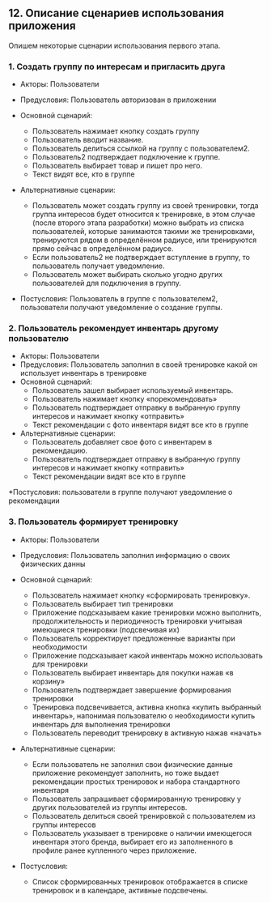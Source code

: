 
## 12.	Описание сценариев использования приложения


Опишем некоторые сценарии использования первого этапа.
### 1.	Создать группу по интересам и пригласить друга
* Акторы: Пользователи
* Предусловия: Пользователь авторизован в приложении
* Основной сценарий:
	* Пользователь нажимает кнопку создать группу
	* Пользователь вводит название.
	* Пользователь делиться ссылкой на группу с пользователем2.
	* Пользователь2 подтверждает подключение к группе.
	* Пользователь выбирает товар и пишет про него.
	* Текст видят все, кто в группе
* Альтернативные сценарии:
	* Пользователь может создать группу из своей тренировки, тогда группа интересов будет относится к тренировке, в этом случае (после второго этапа разработки) можно выбрать из списка пользователей, которые занимаются такими же тренировками, тренируются рядом в определённом радиусе, или тренируются прямо сейчас в определённом радиусе.
	* Если пользователь2 не подтверждает вступление в группу, то пользователь получает уведомление.
	* Пользователь может выбирать сколько угодно других пользователей для подключения в группу.

* Постусловия: Пользователь в группе с пользователем2, пользователи получают уведомление о создание группы.

### 2. Пользователь рекомендует инвентарь другому пользователю
* Акторы: Пользователи
* Предусловия: Пользователь заполнил в своей тренировке какой он использует инвентарь в тренировке
* Основной сценарий:
	* Пользователь зашел выбирает используемый инвентарь.
	* Пользователь нажимает кнопку «порекомендовать»
	* Пользователь подтверждает отправку в выбранную группу интересов и нажимает кнопку «отправить»
	* Текст рекомендации с фото инвентаря видят все кто в группе
* Альтернативные сценарии: 
	* Пользователь добавляет свое фото с инвентарем в рекомендацию.
	* Пользователь подтверждает отправку в выбранную группу интересов и нажимает кнопку «отправить»
	* Текст рекомендации видят все кто в группе

*Постусловия: пользователи в группе получают уведомление о рекомендации

### 3. Пользователь формирует тренировку
* Акторы: Пользователи
* Предусловия: Пользователь заполнил информацию о своих физических данны
* Основной сценарий:
	* Пользователь нажимает кнопку «сформировать тренировку».
	* Пользователь выбирает тип тренировки 
	* Приложение подсказываем какие тренировки можно выполнить, продолжительность и периодичность тренировки учитывая имеющиеся тренировки (подсвечивая их)
	* Пользователь корректирует предложенные варианты при необходимости
	* Приложение подсказывает какой инвентарь можно использовать для тренировки
	* Пользователь выбирает инвентарь для покупки нажав «в корзину» 
	* Пользователь подтверждает завершение формирования тренировки
	* Тренировка подсвечивается, активна кнопка «купить выбранный инвентарь», напонимая пользователю о необходимости купить инвентарь для выполнения тренировки
	* Пользователь переводит тренировку в активную нажав «начать»

* Альтернативные сценарии: 
	* Если пользователь не заполнил свои физические данные приложение рекомендует заполнить, но тоже выдает рекомендации простых тренировок и набора стандартного инвентаря 
	* Пользователь запрашивает сформированную тренировку у других пользователей из группы интересов.
	* Пользователь делиться своей тренировкой с пользователем из группы интересов
	* Пользователь указывает в тренировке о наличии имеющегося инвентаря этого бренда, выбирает его из заполненного в профиле ранее купленного через приложение. 

* Постусловия: 
	* Список сформированных тренировок отображается в списке тренировок и в календаре, активные подсвечены. 







